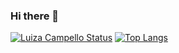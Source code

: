 ### Hi there 👋

[![Luiza Campello Status](https://github-readme-stats.vercel.app/api?username=luizacampello&hide=issues&count_private=true&show_icons=true&theme=react)](https://github.com/luizacampello/github-readme-stats)
[![Top Langs](https://github-readme-stats.vercel.app/api/top-langs/?username=luizacampello&layout=compact&theme=react)](https://github.com/luizacampello/github-readme-stats)

